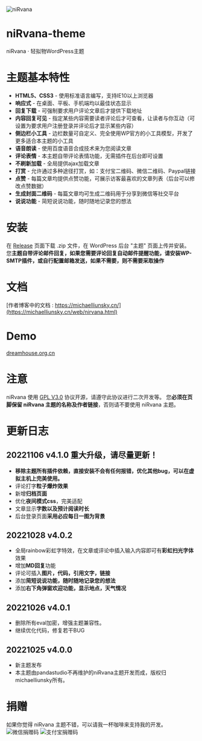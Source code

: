 ![niRvana](https://raw.githubusercontent.com/michaelliunsky/niRvana-theme/main/screenshot.png)

# niRvana-theme
niRvana · 轻拟物WordPress主题
# 主题基本特性
+ **HTML5、CSS3** - 使用标准语言编写，支持IE10以上浏览器
+ **响应式** - 在桌面、平板、手机端均以最佳状态显示
+ **回复下载** - 可强制要求用户评论文章后才提供下载地址
+ **内容回复可见** - 指定某些内容需要读者评论后才可查看，让读者与你互动（可设置为要求用户注册登录并评论后才显示某些内容）
+ **侧边栏小工具** - 边栏数量可自定义、完全使用WP官方的小工具模型，开发了更多适合本主题的小工具
+ **语音朗读** - 使用百度语音合成技术来为您阅读文章
+ **评论表情** - 本主题自带评论表情功能，无需插件在后台即可设置
+ **不刷新加载** - 全局提供ajax加载文章
+ **打赏** - 允许通过多种途径打赏，如：支付宝二维码、微信二维码、Paypal链接
+ **点赞** - 每篇文章均提供点赞功能，可展示访客最喜欢的文章列表（后台可以修改点赞数据）
+ **生成封面二维码** - 每篇文章均可生成二维码用于分享到微信等社交平台
+ **说说功能** - 简短说说功能，随时随地记录您的想法

# 安装

在 [Release](https://github.com/michaelliunsky/niRvana-theme/releases) 页面下载 .zip 文件，在 WordPress 后台 "主题" 页面上传并安装。
您**主题自带评论邮件回复，如果您需要评论回复自动邮件提醒功能，请安装WP-SMTP插件，或自行配置邮箱发送，如果不需要，则不需要采取操作**

# 文档

[作者博客中的文档 : https://michaelliunsky.cn/](https://michaelliunsky.cn/web/nirvana.html)

# Demo

[dreamhouse.org.cn](https://dreamhouse.org.cn)

# 注意

niRvana 使用 [GPL V3.0](https://github.com/michaelliunsky/niRvana-theme/blob/main/LICENSE) 协议开源，请遵守此协议进行二次开发等。
您**必须在页脚保留 niRvana 主题的名称及作者链接**，否则请不要使用 niRvana 主题。

# 更新日志

## 20221106 v4.1.0 重大升级，请尽量更新！
+ **移除主题所有插件依赖，直接安装不会有任何报错，优化其他bug，可以在虚拟主机上完美使用。**
+ 评论打字**粒子爆炸效果**
+ 新增**归档页面**
+ 优化**夜间模式css**，完美适配
+ 文章显示**字数以及预计阅读时长**
+ 后台登录页面**采用必应每日一图为背景**

## 20221028 v4.0.2
+ 全局rainbow彩虹字特效，在文章或评论中插入<font class="rainbow">输入内容</font>即可有**彩虹扫光字体**效果
+ 增加**MD回复**功能
+ 评论可插入**图片，代码，引用文字，链接**
+ 添加**简短说说功能，随时随地记录您的想法**
+ 添加**右下角弹窗欢迎功能，显示地点，天气情况**

## 20221026 v4.0.1
+ 删除所有eval加密，增强主题兼容性。
+ 继续优化代码，修复若干BUG

## 20221025 v4.0.0
+ 新主题发布
+ 本主题由pandastudio不再维护的niRvana主题开发而成，版权归michaelliunsky所有。

# 捐赠
如果你觉得 niRvana 主题不错，可以请我一杯咖啡来支持我的开发。
![微信捐赠码](https://michaelliunsky.cn/wp-content/uploads/2022/08/wechat.jpg)
![支付宝捐赠码](https://michaelliunsky.cn/wp-content/uploads/2022/08/alipay.jpg)